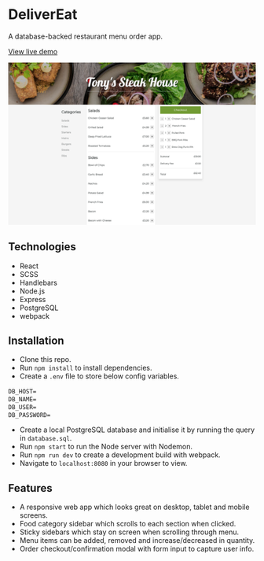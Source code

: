 # DeliverEat

A database-backed restaurant menu order app.

[View live demo](https://takeaway-menu.herokuapp.com/)

![ScreenShot](/screenshots/deliverEatDesktopScreenshot.png)

## Technologies

- React
- SCSS
- Handlebars
- Node.js
- Express
- PostgreSQL
- webpack

## Installation

- Clone this repo.
- Run `npm install` to install dependencies.
- Create a `.env` file to store below config variables.

```
DB_HOST=
DB_NAME=
DB_USER=
DB_PASSWORD=
```

- Create a local PostgreSQL database and initialise it by running the query in `database.sql`.
- Run `npm start` to run the Node server with Nodemon.
- Run `npm run dev` to create a development build with webpack.
- Navigate to `localhost:8080` in your browser to view.

## Features

- A responsive web app which looks great on desktop, tablet and mobile screens.
- Food category sidebar which scrolls to each section when clicked.
- Sticky sidebars which stay on screen when scrolling through menu.
- Menu items can be added, removed and increase/decreased in quantity.
- Order checkout/confirmation modal with form input to capture user info.
